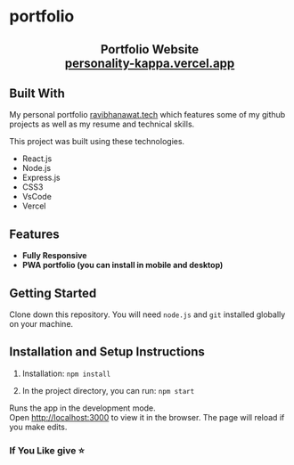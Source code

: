 # portfolio


<h2 align="center">
  Portfolio Website<br/>
  <a href="https://personality-kappa.vercel.app/" target="_blank">personality-kappa.vercel.app</a>
</h2>


## Built With

My personal portfolio <a href="https://www.ravibhanawat.tech/" target="_blank">ravibhanawat.tech</a> which features some of my github projects as well as my resume and technical skills.<br/>

This project was built using these technologies.

- React.js
- Node.js
- Express.js
- CSS3
- VsCode
- Vercel

## Features
- **Fully Responsive**
- **PWA portfolio (you can install in mobile and desktop)**

## Getting Started

Clone down this repository. You will need `node.js` and `git` installed globally on your machine.

## Installation and Setup Instructions

1. Installation: `npm install`

2. In the project directory, you can run: `npm start`

Runs the app in the development mode.\
Open [http://localhost:3000](http://localhost:3000) to view it in the browser.
The page will reload if you make edits.


### If You Like give ⭐


